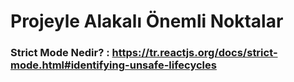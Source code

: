 # Projeyle Alakalı Önemli Noktalar


### Strict Mode Nedir? : https://tr.reactjs.org/docs/strict-mode.html#identifying-unsafe-lifecycles

